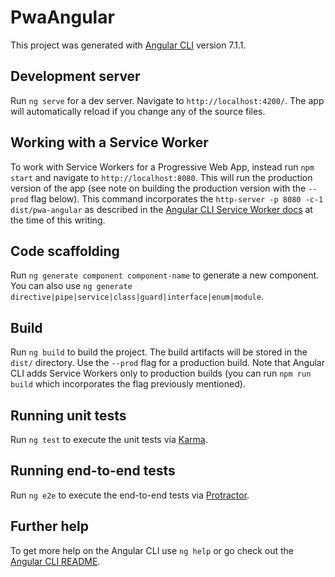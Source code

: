 # PwaAngular

This project was generated with [Angular CLI](https://github.com/angular/angular-cli) version 7.1.1.

## Development server

Run `ng serve` for a dev server. Navigate to `http://localhost:4200/`. The app will automatically reload if you change any of the source files.

## Working with a Service Worker

To work with Service Workers for a Progressive Web App, instead run `npm start` and navigate to `http://localhost:8080`. This will run the production version of the app (see note on building the production version with the `--prod` flag below). This command incorporates the `http-server -p 8080 -c-1 dist/pwa-angular` as described in the [Angular CLI Service Worker docs](https://angular.io/guide/service-worker-getting-started) at the time of this writing.

## Code scaffolding

Run `ng generate component component-name` to generate a new component. You can also use `ng generate directive|pipe|service|class|guard|interface|enum|module`.

## Build

Run `ng build` to build the project. The build artifacts will be stored in the `dist/` directory. Use the `--prod` flag for a production build. Note that Angular CLI adds Service Workers only to production builds (you can run `npm run build` which incorporates the flag previously mentioned).

## Running unit tests

Run `ng test` to execute the unit tests via [Karma](https://karma-runner.github.io).

## Running end-to-end tests

Run `ng e2e` to execute the end-to-end tests via [Protractor](http://www.protractortest.org/).

## Further help

To get more help on the Angular CLI use `ng help` or go check out the [Angular CLI README](https://github.com/angular/angular-cli/blob/master/README.md).
